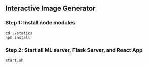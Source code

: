 ## Interactive Image Generator

### Step 1: Install node modules
```
cd ./statics
npm install
```

### Step 2: Start all ML server, Flask Server, and React App
```
start.sh
```

